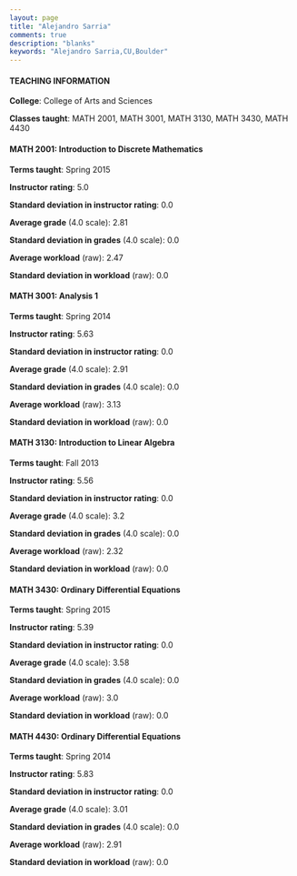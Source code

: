 ```yaml
---
layout: page
title: "Alejandro Sarria" 
comments: true
description: "blanks"
keywords: "Alejandro Sarria,CU,Boulder"
---
```

<head>
<script src="https://ajax.googleapis.com/ajax/libs/jquery/2.1.3/jquery.min.js"></script>
<script src="https://dl.dropboxusercontent.com/s/pc42nxpaw1ea4o9/highcharts.js?dl=0"></script>
<!-- <script src="../assets/js/highcharts.js"></script> -->
<style type="text/css">@font-face {
	font-family: "Bebas Neue";
	src: url(https://www.filehosting.org/file/details/544349/BebasNeue Regular.otf) format("opentype");
	}
	h1.Bebas { 
		font-family: "Bebas Neue", Verdana, Tahoma;
	}
</style>
</head>
	   
#### TEACHING INFORMATION

**College**: College of Arts and Sciences

**Classes taught**: MATH 2001, MATH 3001, MATH 3130, MATH 3430, MATH 4430

#### MATH 2001: Introduction to Discrete Mathematics

**Terms taught**: Spring 2015

**Instructor rating**: 5.0

**Standard deviation in instructor rating**: 0.0

**Average grade** (4.0 scale): 2.81

**Standard deviation in grades** (4.0 scale): 0.0

**Average workload** (raw): 2.47

**Standard deviation in workload** (raw): 0.0

#### MATH 3001: Analysis 1

**Terms taught**: Spring 2014

**Instructor rating**: 5.63

**Standard deviation in instructor rating**: 0.0

**Average grade** (4.0 scale): 2.91

**Standard deviation in grades** (4.0 scale): 0.0

**Average workload** (raw): 3.13

**Standard deviation in workload** (raw): 0.0

#### MATH 3130: Introduction to Linear Algebra

**Terms taught**: Fall 2013

**Instructor rating**: 5.56

**Standard deviation in instructor rating**: 0.0

**Average grade** (4.0 scale): 3.2

**Standard deviation in grades** (4.0 scale): 0.0

**Average workload** (raw): 2.32

**Standard deviation in workload** (raw): 0.0

#### MATH 3430: Ordinary Differential Equations

**Terms taught**: Spring 2015

**Instructor rating**: 5.39

**Standard deviation in instructor rating**: 0.0

**Average grade** (4.0 scale): 3.58

**Standard deviation in grades** (4.0 scale): 0.0

**Average workload** (raw): 3.0

**Standard deviation in workload** (raw): 0.0

#### MATH 4430: Ordinary Differential Equations

**Terms taught**: Spring 2014

**Instructor rating**: 5.83

**Standard deviation in instructor rating**: 0.0

**Average grade** (4.0 scale): 3.01

**Standard deviation in grades** (4.0 scale): 0.0

**Average workload** (raw): 2.91

**Standard deviation in workload** (raw): 0.0

